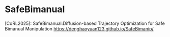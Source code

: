 # SafeBimanual
[CoRL2025]: SafeBimanual:Diffusion-based Trajectory Optimization for Safe Bimanual Manipulation https://denghaoyuan123.github.io/SafeBimanip/
